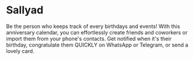 # Sallyad
Be the person who keeps track of every birthdays and events! With this anniversary calendar, you can effortlessly create friends and coworkers or import them from your phone's contacts. Get notified when it's their birthday, congratulate them QUICKLY on WhatsApp or Telegram, or send a lovely card.
